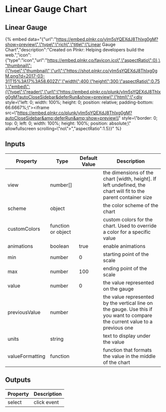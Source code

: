 # Linear Gauge Chart

## Linear Gauge

{% embed data="{\"url\":\"https://embed.plnkr.co/yIm5sYQEXdJ8ThIxg0gM?show=preview\",\"type\":\"rich\",\"title\":\"Linear Gauge Chart\",\"description\":\"Created on Plnkr: Helping developers build the web.\",\"icon\":{\"type\":\"icon\",\"url\":\"https://embed.plnkr.co/favicon.ico\",\"aspectRatio\":0},\"thumbnail\":{\"type\":\"thumbnail\",\"url\":\"https://shot.plnkr.co/yIm5sYQEXdJ8ThIxg0gM.png?d=2017-03-31T15%3A17%3A58.602Z\",\"width\":400,\"height\":300,\"aspectRatio\":0.75},\"embed\":{\"type\":\"reader\",\"url\":\"https://embed.plnkr.co/plunk/yIm5sYQEXdJ8ThIxg0gM?autoCloseSidebar&deferRun&show=preview\",\"html\":\"<div style=\\"left: 0; width: 100%; height: 0; position: relative; padding-bottom: 66.6667%;\\"><iframe src=\\"https://embed.plnkr.co/plunk/yIm5sYQEXdJ8ThIxg0gM?autoCloseSidebar&amp;deferRun&amp;show=preview\\" style=\\"border: 0; top: 0; left: 0; width: 100%; height: 100%; position: absolute;\\" allowfullscreen scrolling=\\"no\\"></iframe></div>\",\"aspectRatio\":1.5}}" %}

## Inputs

| Property        | Type               | Default Value | Description                                                                                                                  |
| --------------- | ------------------ | ------------- | ---------------------------------------------------------------------------------------------------------------------------- |
| view            | number\[\]         |               | the dimensions of the chart \[width, height\]. If left undefined, the chart will fit to the parent container size            |
| scheme          | object             |               | the color scheme of the chart                                                                                                |
| customColors    | function or object |               | custom colors for the chart. Used to override a color for a specific value                                                   |
| animations      | boolean            | true          | enable animations                                                                                                            |
| min             | number             | 0             | starting point of the scale                                                                                                  |
| max             | number             | 100           | ending point of the scale                                                                                                    |
| value           | number             | 0             | the value represented on the gauge                                                                                           |
| previousValue   | number             |               | the value represented by the vertical line on the gauge. Use this if you want to compare the current value to a previous one |
| units           | string             |               | text to display under the value                                                                                              |
| valueFormatting | function           |               | function that formats the value in the middle of the chart                                                                   |

## Outputs

| Property | Description |
| -------- | ----------- |
| select   | click event |
